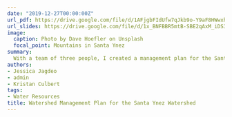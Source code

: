 ```yaml
---
date: "2019-12-27T00:00:00Z"
url_pdf: https://drive.google.com/file/d/1AFjgbFIdUfw7qJkb9o-Y9aF8HWwxhr8X/view?usp=sharing
url_slides: https://drive.google.com/file/d/1x_BNFBBR5mtB-SBE2qAxM_iDS39dawdW/view?usp=sharing
image:
  caption: Photo by Dave Hoefler on Unsplash
  focal_point: Mountains in Santa Ynez
summary: 
  With a team of three people, I created a management plan for the Santa Ynez Watershed based on the      local water quality challenges, best management practices, and species conservation. 
authors:
- Jessica Jagdeo
- admin
- Kristan Culbert
tags:
- Water Resources
title: Watershed Management Plan for the Santa Ynez Watershed
---
```


